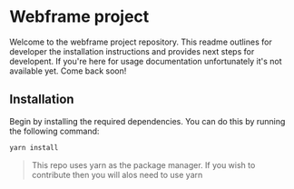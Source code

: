 # Webframe project

Welcome to the webframe project repository. This readme outlines for developer the installation instructions and provides next steps for developent. If you're here for usage documentation unfortunately it's not available yet. Come back soon!

## Installation

Begin by installing the required dependencies. You can do this by running the following command:

```bash
yarn install
```

> This repo uses yarn as the package manager. If you wish to contribute then you will alos need to use yarn